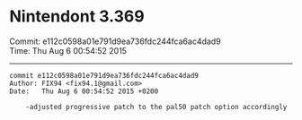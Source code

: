 # Nintendont 3.369
Commit: e112c0598a01e791d9ea736fdc244fca6ac4dad9  
Time: Thu Aug 6 00:54:52 2015   

-----

```
commit e112c0598a01e791d9ea736fdc244fca6ac4dad9
Author: FIX94 <fix94.1@gmail.com>
Date:   Thu Aug 6 00:54:52 2015 +0200

    -adjusted progressive patch to the pal50 patch option accordingly
```
